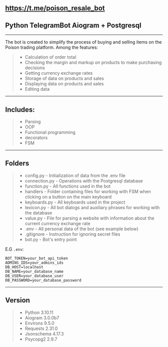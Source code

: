 ## https://t.me/poison_resale_bot
## Python TelegramBot Aiogram + Postgresql
***
The bot is created to simplify the process of buying and selling items on the Poison trading platform.
Among the features:
>- Calculation of order total
>- Checking the margin and markup on products to make purchasing decisions
>- Getting currency exchange rates
>- Storage of data on products and sales
>- Displaying data on products and sales
>- Editing data
***
## Includes:
>- Parsing
>- OOP
>- Functional programming
>- decorators
>- FSM
***
## Folders
>- config.py - Initialization of data from the .env file
>- connection.py - Operations with the Postgresql database
>- function.py - All functions used in the bot
>- handlers - Folder containing files for working with FSM when clicking on a button on the main keyboard
>- keyboards.py - All keyboards used in the project
>- lexicon.py - All bot dialogs and auxiliary phrases for working with the database
>- value.py - File for parsing a website with information about the current currency exchange rate
>- .env - All personal data of the bot (see example below)
>- .gitignore - Instruction for ignoring secret files
>- bot.py - Bot's entry point

E.G  `.env`:
```
BOT_TOKEN=your_bot_api_token
ADMINS_IDS=your_admins_ids
DB_HOST=localhost
DB_NAME=your_database_name
DB_USER=your_database_user
DB_PASSWORD=your_database_password
```
***
## Version
>- Python 3.10.11
>- Aiogram 3.0.0b7
>- Environs 9.5.0
>- Requests 2.31.0
>- Jsonschema 4.17.3
>- Psycopg2 2.9.7

